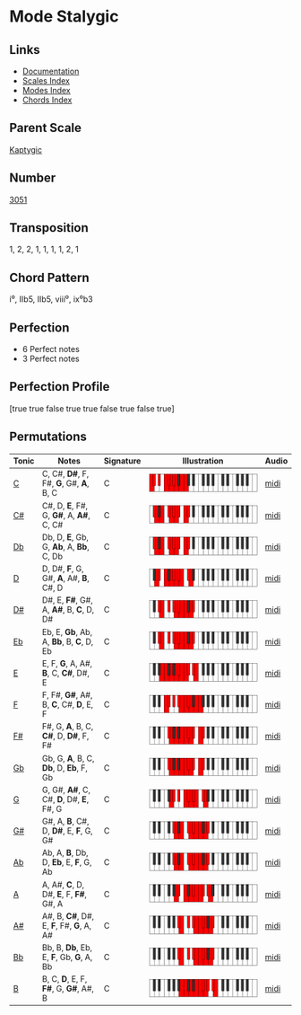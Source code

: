 # Mode Stalygic

## Links

- [Documentation](README.md)
- [Scales Index](Scales.md)
- [Modes Index](Modes.md)
- [Chords Index](Chords.md)

## Parent Scale

[Kaptygic](ScaleKaptygic.md)

## Number

[3051](https://ianring.com/musictheory/scales/3051)

## Transposition

1, 2, 2, 1, 1, 1, 1, 2, 1

## Chord Pattern

i⁰, IIb5, IIb5, viii⁰, ix⁰b3

## Perfection

- 6 Perfect notes
- 3 Perfect notes

## Perfection Profile

[true true false true true false true false true]

## Permutations

| Tonic | Notes | Signature | Illustration | Audio |
|-------|-------|-----------|--------------|-------|
| [C](ModeCNaturalStalygic.md) | C, C#, **D#**, F, F#, **G**, G#, **A**, B, C | C | ![CNaturalStalygic](ModeCNaturalStalygic.png) | [midi](https://github.com/edipermadi/music/blob/main/docs/ModeCNaturalStalygic.mid?raw=true) |
| [C#](ModeCSharpStalygic.md) | C#, D, **E**, F#, G, **G#**, A, **A#**, C, C# | C | ![CSharpStalygic](ModeCSharpStalygic.png) | [midi](https://github.com/edipermadi/music/blob/main/docs/ModeCSharpStalygic.mid?raw=true) |
| [Db](ModeDFlatStalygic.md) | Db, D, **E**, Gb, G, **Ab**, A, **Bb**, C, Db | C | ![DFlatStalygic](ModeDFlatStalygic.png) | [midi](https://github.com/edipermadi/music/blob/main/docs/ModeDFlatStalygic.mid?raw=true) |
| [D](ModeDNaturalStalygic.md) | D, D#, **F**, G, G#, **A**, A#, **B**, C#, D | C | ![DNaturalStalygic](ModeDNaturalStalygic.png) | [midi](https://github.com/edipermadi/music/blob/main/docs/ModeDNaturalStalygic.mid?raw=true) |
| [D#](ModeDSharpStalygic.md) | D#, E, **F#**, G#, A, **A#**, B, **C**, D, D# | C | ![DSharpStalygic](ModeDSharpStalygic.png) | [midi](https://github.com/edipermadi/music/blob/main/docs/ModeDSharpStalygic.mid?raw=true) |
| [Eb](ModeEFlatStalygic.md) | Eb, E, **Gb**, Ab, A, **Bb**, B, **C**, D, Eb | C | ![EFlatStalygic](ModeEFlatStalygic.png) | [midi](https://github.com/edipermadi/music/blob/main/docs/ModeEFlatStalygic.mid?raw=true) |
| [E](ModeENaturalStalygic.md) | E, F, **G**, A, A#, **B**, C, **C#**, D#, E | C | ![ENaturalStalygic](ModeENaturalStalygic.png) | [midi](https://github.com/edipermadi/music/blob/main/docs/ModeENaturalStalygic.mid?raw=true) |
| [F](ModeFNaturalStalygic.md) | F, F#, **G#**, A#, B, **C**, C#, **D**, E, F | C | ![FNaturalStalygic](ModeFNaturalStalygic.png) | [midi](https://github.com/edipermadi/music/blob/main/docs/ModeFNaturalStalygic.mid?raw=true) |
| [F#](ModeFSharpStalygic.md) | F#, G, **A**, B, C, **C#**, D, **D#**, F, F# | C | ![FSharpStalygic](ModeFSharpStalygic.png) | [midi](https://github.com/edipermadi/music/blob/main/docs/ModeFSharpStalygic.mid?raw=true) |
| [Gb](ModeGFlatStalygic.md) | Gb, G, **A**, B, C, **Db**, D, **Eb**, F, Gb | C | ![GFlatStalygic](ModeGFlatStalygic.png) | [midi](https://github.com/edipermadi/music/blob/main/docs/ModeGFlatStalygic.mid?raw=true) |
| [G](ModeGNaturalStalygic.md) | G, G#, **A#**, C, C#, **D**, D#, **E**, F#, G | C | ![GNaturalStalygic](ModeGNaturalStalygic.png) | [midi](https://github.com/edipermadi/music/blob/main/docs/ModeGNaturalStalygic.mid?raw=true) |
| [G#](ModeGSharpStalygic.md) | G#, A, **B**, C#, D, **D#**, E, **F**, G, G# | C | ![GSharpStalygic](ModeGSharpStalygic.png) | [midi](https://github.com/edipermadi/music/blob/main/docs/ModeGSharpStalygic.mid?raw=true) |
| [Ab](ModeAFlatStalygic.md) | Ab, A, **B**, Db, D, **Eb**, E, **F**, G, Ab | C | ![AFlatStalygic](ModeAFlatStalygic.png) | [midi](https://github.com/edipermadi/music/blob/main/docs/ModeAFlatStalygic.mid?raw=true) |
| [A](ModeANaturalStalygic.md) | A, A#, **C**, D, D#, **E**, F, **F#**, G#, A | C | ![ANaturalStalygic](ModeANaturalStalygic.png) | [midi](https://github.com/edipermadi/music/blob/main/docs/ModeANaturalStalygic.mid?raw=true) |
| [A#](ModeASharpStalygic.md) | A#, B, **C#**, D#, E, **F**, F#, **G**, A, A# | C | ![ASharpStalygic](ModeASharpStalygic.png) | [midi](https://github.com/edipermadi/music/blob/main/docs/ModeASharpStalygic.mid?raw=true) |
| [Bb](ModeBFlatStalygic.md) | Bb, B, **Db**, Eb, E, **F**, Gb, **G**, A, Bb | C | ![BFlatStalygic](ModeBFlatStalygic.png) | [midi](https://github.com/edipermadi/music/blob/main/docs/ModeBFlatStalygic.mid?raw=true) |
| [B](ModeBNaturalStalygic.md) | B, C, **D**, E, F, **F#**, G, **G#**, A#, B | C | ![BNaturalStalygic](ModeBNaturalStalygic.png) | [midi](https://github.com/edipermadi/music/blob/main/docs/ModeBNaturalStalygic.mid?raw=true) |

